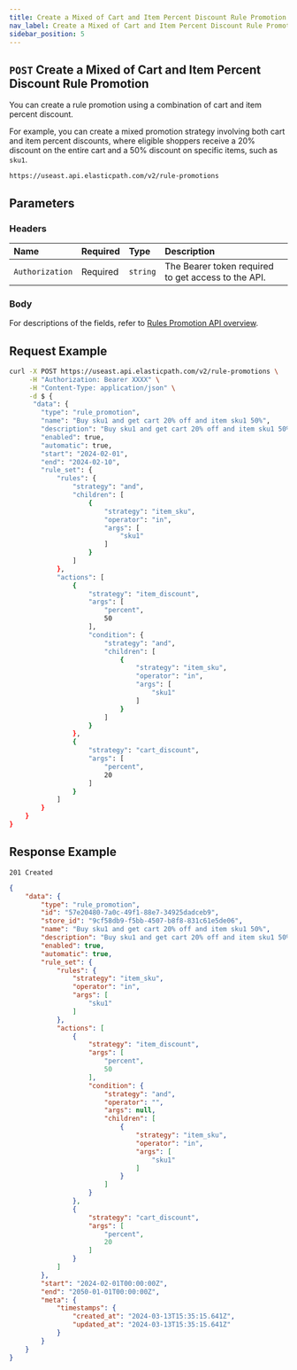 ```yaml
---
title: Create a Mixed of Cart and Item Percent Discount Rule Promotion
nav_label: Create a Mixed of Cart and Item Percent Discount Rule Promotion
sidebar_position: 5
---
```


## `POST` Create a Mixed of Cart and Item Percent Discount Rule Promotion

You can create a rule promotion using a combination of cart and item percent discount.

For example, you can create a mixed promotion strategy involving both cart and item percent discounts, where eligible shoppers receive a 20% discount on the entire cart and a 50% discount on specific items, such as `sku1`.

```http
https://useast.api.elasticpath.com/v2/rule-promotions
```

## Parameters

### Headers

| Name            | Required | Type     | Description                          |
|:----------------|:---------|:---------|:-------------------------------------|
| `Authorization` | Required | `string` | The Bearer token required to get access to the API. |

### Body

For descriptions of the fields, refer to [Rules Promotion API overview](/docs/commerce-cloud/rule-promotions/rule-promotions-api/rule-promotions-api-overview).

## Request Example

```bash
curl -X POST https://useast.api.elasticpath.com/v2/rule-promotions \
     -H "Authorization: Bearer XXXX" \
     -H "Content-Type: application/json" \
     -d $ {
      "data": {
        "type": "rule_promotion",
        "name": "Buy sku1 and get cart 20% off and item sku1 50%",
        "description": "Buy sku1 and get cart 20% off and item sku1 50%",
        "enabled": true,
        "automatic": true,
        "start": "2024-02-01",
        "end": "2024-02-10",
        "rule_set": {
            "rules": {
                "strategy": "and",
                "children": [
                    {
                        "strategy": "item_sku",
                        "operator": "in",
                        "args": [
                            "sku1"
                        ]
                    }
                ]
            },
            "actions": [
                {
                    "strategy": "item_discount",
                    "args": [
                        "percent",
                        50
                    ],
                    "condition": {
                        "strategy": "and",
                        "children": [
                            {
                                "strategy": "item_sku",
                                "operator": "in",
                                "args": [
                                    "sku1"
                                ]
                            }
                        ]
                    }
                },
                {
                    "strategy": "cart_discount",
                    "args": [
                        "percent",
                        20
                    ]
                }
            ]
        }
    }
}
```

## Response Example

`201 Created`

```json
{
    "data": {
        "type": "rule_promotion",
        "id": "57e20480-7a0c-49f1-88e7-34925dadceb9",
        "store_id": "9cf58db9-f5bb-4507-b8f8-831c61e5de06",
        "name": "Buy sku1 and get cart 20% off and item sku1 50%",
        "description": "Buy sku1 and get cart 20% off and item sku1 50%",
        "enabled": true,
        "automatic": true,
        "rule_set": {
            "rules": {
                "strategy": "item_sku",
                "operator": "in",
                "args": [
                    "sku1"
                ]
            },
            "actions": [
                {
                    "strategy": "item_discount",
                    "args": [
                        "percent",
                        50
                    ],
                    "condition": {
                        "strategy": "and",
                        "operator": "",
                        "args": null,
                        "children": [
                            {
                                "strategy": "item_sku",
                                "operator": "in",
                                "args": [
                                    "sku1"
                                ]
                            }
                        ]
                    }
                },
                {
                    "strategy": "cart_discount",
                    "args": [
                        "percent",
                        20
                    ]
                }
            ]
        },
        "start": "2024-02-01T00:00:00Z",
        "end": "2050-01-01T00:00:00Z",
        "meta": {
            "timestamps": {
                "created_at": "2024-03-13T15:35:15.641Z",
                "updated_at": "2024-03-13T15:35:15.641Z"
            }
        }
    }
}
```
